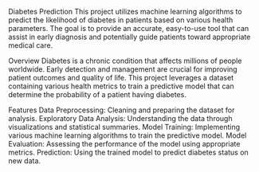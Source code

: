 Diabetes Prediction This project utilizes machine learning algorithms to predict the likelihood of diabetes in patients based on various health parameters. The goal is to provide an accurate, easy-to-use tool that can assist in early diagnosis and potentially guide patients toward appropriate medical care.

Overview Diabetes is a chronic condition that affects millions of people worldwide. Early detection and management are crucial for improving patient outcomes and quality of life. This project leverages a dataset containing various health metrics to train a predictive model that can determine the probability of a patient having diabetes.

Features Data Preprocessing: Cleaning and preparing the dataset for analysis. Exploratory Data Analysis: Understanding the data through visualizations and statistical summaries. Model Training: Implementing various machine learning algorithms to train the predictive model. Model Evaluation: Assessing the performance of the model using appropriate metrics. Prediction: Using the trained model to predict diabetes status on new data.

